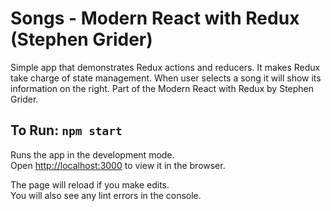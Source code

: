 # Songs - Modern React with Redux (Stephen Grider)

Simple app that demonstrates Redux actions and reducers. It makes Redux take charge of state management. When user selects a song it will show its information on the right. Part of the Modern React with Redux by Stephen Grider.

## To Run: `npm start`

Runs the app in the development mode.<br>
Open [http://localhost:3000](http://localhost:3000) to view it in the browser.

The page will reload if you make edits.<br>
You will also see any lint errors in the console.
